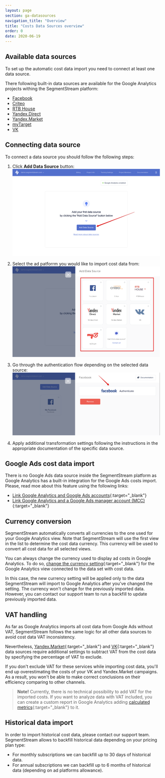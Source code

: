 ```yaml
---
layout: page
section: ga-datasources
navigation_title: "Overview"
title: "Costs Data Sources overview"
order: 0
date: 2020-06-19
---
```


## Available data sources

To set up the automatic cost data import you need to connect at least one data source.

There following built-in data sources are available for the Google Analytics projects withing the SegmentStream platform:

* [Facebook](/ga-datasources/facebook)
* [Criteo](/ga-datasources/criteo)
* [RTB House](/ga-datasources/rtb-house)
* [Yandex.Direct](/ga-datasources/yandex-direct)
* [Yandex.Market](/ga-datasources/yandex-market)
* [myTarget](/ga-datasources/mytarget)
* [VK](/ga-datasources/vk)

## Connecting data source

To connect a data source you should follow the following steps:

1. Click **Add Data Source** button:
![Add Google Analytics cost import data source](/img/google-analytics/ga-add-data-source.png)

2. Select the ad patforrm you would like to import cost data from:
![Select Google Analytics data souce](/img/google-analytics/ga-select-data-source.png)

3. Go through the authentication flow depending on the selected data source:
![Authenticate Google Analytics data source](/img/google-analytics/ga-auth-data-source.png)

4. Apply additional transformation settings following the instructions in the appropriate documentation of the specific data source.

## Google Ads cost data import

There is no Google Ads data source inside the SegmentStream platform as Google Analytics has a built-in integration for the Google Ads costs import. Please, read moe about this feature using the following links:
* [Link Google Analytics and Google Ads accounts](https://support.google.com/google-ads/answer/1704341?visit_id=637235865015177230-592091607&rd=1){:target="_blank"}
* [Link Google Analytics and a Google Ads manager account (MCC)](https://support.google.com/google-ads/answer/6209127?hl=en&ref_topic=3121765){:target="_blank"}

## Currency conversion

SegmentStream automatically converts all currencies to the one used for your Google Analytics view. Note that SegmentStream will use the first view in the list to determine the cost data currency. This currency will be used to convert all cost data for all selected views.

You can always change the currency used to display ad costs in Google Analytics. To do so, [change the currency setting](https://support.google.com/analytics/answer/1010249){:target="_blank"} for the Google Analytics view connected to the data set with cost data.

In this case, the new currency setting will be applied only to the data SegmentStream will import to Google Analytics after you've changed the setting. The currency won't change for the previously imported data. However, you can contact our support team to run a backfill to update previously imported data.

## VAT handling

As far as Google Analytics imports all cost data from Google Ads without VAT, SegmentStream follows the same logic for all other data sources to avoid cost data VAT inconsistency.

Nevertheless, [Yandex.Market](/ga-datasources/yandex-market){:target="_blank"} and [VK](/ga-datasources/vk){:target="_blank"} data sources require additional settings to subtract VAT from the cost data by specifying the percentage of VAT to exclude.

If you don't exclude VAT for these services while importing cost data, you'll end up overestimating the costs of your VK and Yandex.Market campaigns. As a result, you won't be able to make correct conclusions on their efficiency comparing to other channels.

> **Note!** Currently, there is no technical possibility to add VAT for the imported costs. If you want to analyze data with VAT included, you can create a custom report in Google Analytics adding [calculated metrics](https://support.google.com/analytics/answer/6121409?hl=en){:target="_blank"} to it.

## Historical data import

In order to import historical cost data, please contact our support team. SegmentStream allows to backfill historical data depending on your pricing plan type:

* For monthly subscriptions we can backfill up to 30 days of historical data.
* For annual subscriptions we can backfill up to 6 months of historical data (depending on ad platforms allowance).
